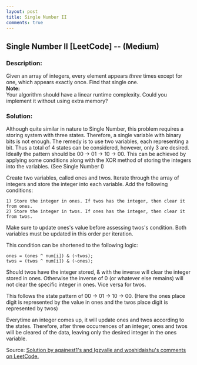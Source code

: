 ```yaml
---
layout: post
title: Single Number II
comments: true
---
```


## Single Number II [LeetCode] -- (Medium)

### Description:
Given an array of integers, every element appears *three* times except for one, which appears exactly once. Find that single one.  
**Note:**  
Your algorithm should have a linear runtime complexity. Could you implement it without using extra memory?
    
### Solution:
Although quite similar in nature to Single Number, this problem requires a storing system with three states.
Therefore, a single variable with binary bits is not enough. The remedy is to use two variables, each representing a bit.
Thus a total of 4 states can be considered, however, only 3 are desired. Ideally the pattern should be 00 -> 01 -> 10 -> 00.
This can be achieved by applying some conditions along with the XOR method of storing the integers into the variables. (See Single Number I)  
  
Create two variables, called ones and twos. Iterate through the array of integers and store the integer into each variable.
Add the following conditions:  
```
1) Store the integer in ones. If twos has the integer, then clear it from ones.
2) Store the integer in twos. If ones has the integer, then clear it from twos.
```
Make sure to update ones's value before assessing twos's condition. Both variables must be updated in this order per iteration.    
  
This condition can be shortened to the following logic:
```
ones = (ones ^ num[i]) & (~twos);
twos = (twos ^ num[i]) & (~ones);
```
Should twos have the integer stored, & with the inverse will clear the integer stored in ones. Otherwise the inverse of 0 
(or whatever else remains) will not clear the specific integer in ones. Vice versa for twos.
  
This follows the state pattern of 00 -> 01 -> 10 -> 00. (Here the ones place digit is represented by the value in ones
and the twos place digit is represented by twos)  
  
Everytime an integer comes up, 
it will update ones and twos according to the states. Therefore, after three occurrences of an integer, 
ones and twos will be cleared of the data, leaving only the desired integer in the ones variable.  
  
Source: [Solution by againest1's and Igzvalle and woshidaishu's comments on LeetCode.](https://discuss.leetcode.com/topic/2031/challenge-me-thx/16?page=1)
